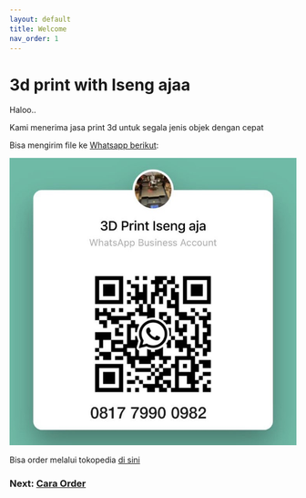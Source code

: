 ```yaml
---
layout: default
title: Welcome
nav_order: 1
---
```


# 3d print with Iseng ajaa

Haloo..

Kami menerima jasa print 3d untuk segala jenis objek dengan cepat

Bisa mengirim file ke [Whatsapp berikut](https://wa.me/message/CYHQT7FFRGG3C1):

![](./images/whatsapp.jpg)

Bisa order melalui tokopedia [di sini](https://tokopedia.link/dJQMcHJHPyb)

### Next: [Cara Order](./order.md)
